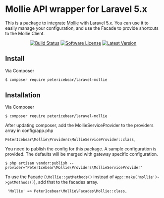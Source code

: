 # Mollie API wrapper for Laravel 5.x

This is a package to integrate [Mollie](https://github.com/mollie/mollie-api-php) with Laravel 5.x.
You can use it to easily manage your configuration, and use the Facade to provide shortcuts to the Mollie Client.

<p align="center">
<a href="https://travis-ci.org/petericebear/laravel-mollie"><img src="https://img.shields.io/travis/petericebear/laravel-mollie/master.svg?style=flat-square" alt="Build Status"></img></a>
<a href="LICENSE.md"><img src="https://img.shields.io/badge/license-MIT-brightgreen.svg?style=flat-square" alt="Software License"></img></a>
<a href="https://github.com/petericebear/laravel-mollie/releases"><img src="https://img.shields.io/github/release/petericebear/laravel-mollie.svg?style=flat-square" alt="Latest Version"></img></a>
</p>

## Install

Via Composer

``` bash
$ composer require petericebear/laravel-mollie
```

## Installation

Via Composer

    $ composer require petericebear/laravel-mollie

After updating composer, add the MollieServiceProvider to the providers array in config/app.php

    PeterIcebear\Mollie\Providers\MollieServiceProvider::class,

You need to publish the config for this package. A sample configuration is provided. The defaults will be merged with gateway specific configuration.

    $ php artisan vendor:publish --provider="PeterIcebear\Mollie\Providers\MollieServiceProvider"

To use the Facade (`\Mollie::getMethods()` instead of `App::make('mollie')->getMethods()`), add that to the facades array.

     'Mollie' => PeterIcebear\Mollie\Facades\Mollie::class,
